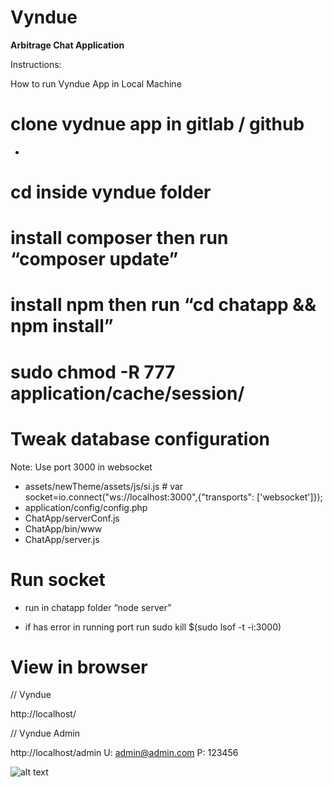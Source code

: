 # Vyndue
**Arbitrage Chat Application**

Instructions: 

How to run Vyndue App in Local Machine 

# clone vydnue app in gitlab / github 
 - 
# cd inside vyndue folder
# install composer then run “composer update”
# install npm then run “cd chatapp && npm install”
# sudo chmod -R 777 application/cache/session/
# Tweak database configuration

Note: Use port 3000 in websocket 
- assets/newTheme/assets/js/si.js # var socket=io.connect("ws://localhost:3000",{"transports": ['websocket']});
- application/config/config.php
- ChatApp/serverConf.js
- ChatApp/bin/www
- ChatApp/server.js

# Run socket
 - run in chatapp folder “node server”
 * if has error in running port run
 sudo kill $(sudo lsof -t -i:3000)

# View in browser 

// Vyndue 

http://localhost/

// Vyndue Admin

http://localhost/admin
U: admin@admin.com 
P: 123456


![alt text][logo]

[logo]: https://media.giphy.com/media/amrNGnZUeWhZC/giphy.gif
